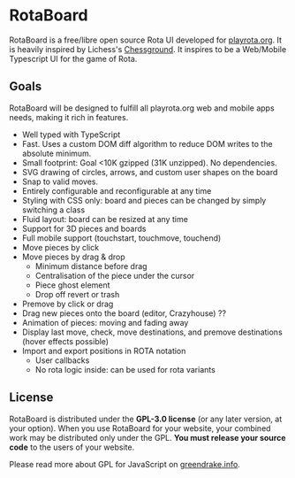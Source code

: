 # RotaBoard

RotaBoard is a free/libre open source Rota UI developed for [playrota.org](https://playrota.org). It is heavily inspired by Lichess's [Chessground](https://github.com/lichess-org/chessground). It inspires to be a Web/Mobile Typescript UI for the game of Rota.

## Goals

RotaBoard will be designed to fulfill all playrota.org web and mobile apps needs, making it rich in features.

- Well typed with TypeScript
- Fast. Uses a custom DOM diff algorithm to reduce DOM writes to the absolute minimum.
- Small footprint: Goal <10K gzipped (31K unzipped). No dependencies.
- SVG drawing of circles, arrows, and custom user shapes on the board
- Snap to valid moves.
- Entirely configurable and reconfigurable at any time
- Styling with CSS only: board and pieces can be changed by simply switching a class
- Fluid layout: board can be resized at any time
- Support for 3D pieces and boards
- Full mobile support (touchstart, touchmove, touchend)
- Move pieces by click
- Move pieces by drag & drop
  - Minimum distance before drag
  - Centralisation of the piece under the cursor
  - Piece ghost element
  - Drop off revert or trash
- Premove by click or drag
- Drag new pieces onto the board (editor, Crazyhouse) ??
- Animation of pieces: moving and fading away
- Display last move, check, move destinations, and premove destinations (hover effects possible)
- Import and export positions in ROTA notation
  - User callbacks
  - No rota logic inside: can be used for rota variants

## License

RotaBoard is distributed under the **GPL-3.0 license** (or any later version,
at your option).
When you use RotaBoard for your website, your combined work may be
distributed only under the GPL. **You must release your source code** to the
users of your website.

Please read more about GPL for JavaScript on [greendrake.info](https://greendrake.info/publications/js-gpl).
